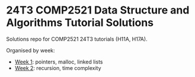 # 24T3 COMP2521 Data Structure and Algorithms Tutorial Solutions

Solutions repo for COMP2521 24T3 tutorials (H11A, H17A).

Organised by week:

* [Week 1](week01): pointers, malloc, linked lists
* [Week 2](week02): recursion, time complexity

